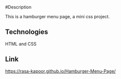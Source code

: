 #Description

This is a hamburger menu page, a mini css project.

## Technologies 

HTML and CSS

## Link 

https://rasa-kapoor.github.io/Hamburger-Menu-Page/
